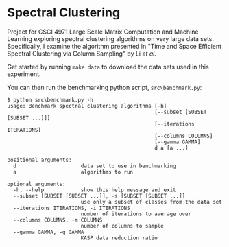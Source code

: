 # Spectral Clustering

Project for CSCI 4971 Large Scale Matrix Computation and Machine Learning exploring spectral
clustering algorithms on very large data sets. Specifically, I examine the algorithm presented in
"Time and Space Efficient Spectral Clustering via Column Sampling" by Li *et al.*

Get started by running `make data` to download the data sets used in this experiment.

You can then run the benchmarking python script, `src\benchmark.py`:
```shell
$ python src\benchmark.py -h
usage: Benchmark spectral clustering algorithms [-h]
                                                [--subset [SUBSET [SUBSET ...]]]
                                                [--iterations ITERATIONS]
                                                [--columns COLUMNS]
                                                [--gamma GAMMA]
                                                d a [a ...]

positional arguments:
  d                     data set to use in benchmarking
  a                     algorithms to run

optional arguments:
  -h, --help            show this help message and exit
  --subset [SUBSET [SUBSET ...]], -s [SUBSET [SUBSET ...]]
                        use only a subset of classes from the data set
  --iterations ITERATIONS, -i ITERATIONS
                        number of iterations to average over
  --columns COLUMNS, -m COLUMNS
                        number of columns to sample
  --gamma GAMMA, -g GAMMA
                        KASP data reduction ratio
```